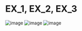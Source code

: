 # EX_1,  EX_2,  EX_3
![image](https://user-images.githubusercontent.com/104380929/184615813-2ddc6fcc-c595-4b85-917f-82f8fc8ce673.png)
![image](https://user-images.githubusercontent.com/104380929/184615895-ed46f011-feaf-4ac8-a4f0-4113e6e0ecbb.png)
![image](https://user-images.githubusercontent.com/104380929/184624567-7f7c1450-5bae-4686-80d2-be0647af4781.png)
